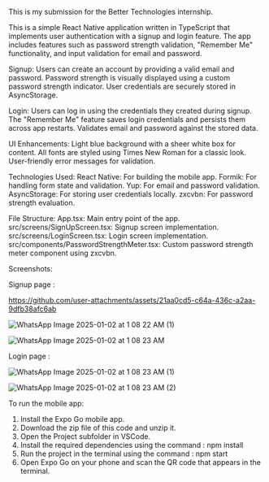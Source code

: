 This is my submission for the Better Technologies internship.

This is a simple React Native application written in TypeScript that implements user authentication with a signup and login feature. The app includes features such as password strength validation, "Remember Me" functionality, and input validation for email and password.

Signup:
Users can create an account by providing a valid email and password.
Password strength is visually displayed using a custom password strength indicator.
User credentials are securely stored in AsyncStorage.

Login:
Users can log in using the credentials they created during signup.
The "Remember Me" feature saves login credentials and persists them across app restarts.
Validates email and password against the stored data.

UI Enhancements:
Light blue background with a sheer white box for content.
All fonts are styled using Times New Roman for a classic look.
User-friendly error messages for validation.

Technologies Used:
React Native: For building the mobile app.
Formik: For handling form state and validation.
Yup: For email and password validation.
AsyncStorage: For storing user credentials locally.
zxcvbn: For password strength evaluation.

File Structure:
App.tsx: Main entry point of the app.
src/screens/SignUpScreen.tsx: Signup screen implementation.
src/screens/LoginScreen.tsx: Login screen implementation.
src/components/PasswordStrengthMeter.tsx: Custom password strength meter component using zxcvbn.

Screenshots:

Signup page :

https://github.com/user-attachments/assets/21aa0cd5-c64a-436c-a2aa-9dfb38afc6ab

![WhatsApp Image 2025-01-02 at 1 08 22 AM (1)](https://github.com/user-attachments/assets/70ca6499-cae7-4b7d-a2c5-2a86f47c9976)

![WhatsApp Image 2025-01-02 at 1 08 23 AM](https://github.com/user-attachments/assets/b8dfd90b-29d9-4fa3-a2ae-cdfc0fc123f7)

Login page :

![WhatsApp Image 2025-01-02 at 1 08 23 AM (1)](https://github.com/user-attachments/assets/b768d712-ad3c-4407-9491-33048ea93362)

![WhatsApp Image 2025-01-02 at 1 08 23 AM (2)](https://github.com/user-attachments/assets/06bd16b3-7584-44f0-8175-f10fb71de0cb)

To run the mobile app:
1) Install the Expo Go mobile app.
2) Download the zip file of this code and unzip it.
3) Open the Project subfolder in VSCode.
4) Install the required dependencies using the command : npm install
5) Run the project in the terminal using the command : npm start
6) Open Expo Go on your phone and scan the QR code that appears in the terminal.
